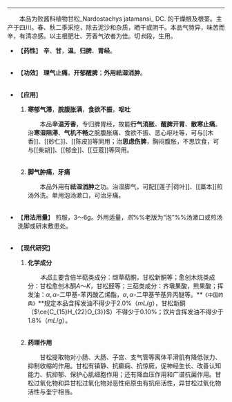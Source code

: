 ---
&emsp;&emsp;本品为败酱科植物甘松_Nardostachys jatamansi_ DC. 的干燥根及根茎。主产于四川。春、秋二季采挖，除去泥沙和杂质，晒干或阴干。本品气特异，味苦而辛，有清凉感。以主根肥壮、芳香气浓者为佳。切<dfn>长</dfn>段，生用。

- 【**药性**】
	**辛**、**甘**，**温**。**归脾**、**胃经**。<br></br>

- 【**功效**】
	**理气止痛**，**开郁醒脾**；**外用祛湿消肿**。<br></br>

- 【**应用**】
	1. **寒郁气滞**，**脘腹胀满**，**食欲不振**，**呕吐**
		
		&emsp;&emsp;本品**辛温芳香**，专归脾胃经，故能**行气消胀**<dfn>、</dfn>**醒脾开胃**<dfn>、</dfn>**散寒止痛**。治**寒湿阻滞**、**气机不畅**之脘腹胀痛<dfn>、</dfn>食欲不振、恶心呕吐等，可与[[木香]]、[[砂仁]]、[[陈皮]]等同用；治**思虑伤脾**，胸闷腹胀，不思饮食，可与[[柴胡]]、[[郁金]]、[[豆蔻]]等同用。<br></br>
	
	2. **脚气肿痛**，**牙痛**
		
		&emsp;&emsp;本品外用有**祛湿消肿**之功。治湿脚气，可配[[莲子|荷叶]]、[[藁本]]煎汤外洗。单用泡汤漱口，可治牙痛。<br></br>

- 【**用法用量**】
	煎服，3～6g。外用适量，<dfn>煎</dfn>%%老版为“泡”%%汤漱口或煎汤洗脚或研末敷患处。<br></br>

- 【**现代研究**】
	1. **化学成分**
		
		&emsp;&emsp;<dfn>本品</dfn>主要含倍半萜类成分：缬草萜酮，甘松新酮等；愈创木烷类成分：甘松愈创木酮$A$～$K$，甘松醛等；三萜类成分：齐墩果酸，熊果酸；挥发油：$α,α$-二甲基-苯丙酸乙烯酯，$α,α$-二甲基苄基异丙醚等。**`《中国药典》`**规定本品含挥发油不得少于2.0%（$mL/g$），甘松新酮（$\ce{C_{15}H_{22}O_{3}}$）不得少于0.10%；饮片含挥发油不得少于1.8%（$mL/g$）。<br></br>
	
	2. **药理作用**
		
		&emsp;&emsp;甘松提取物对小肠、大肠、子宫、支气管等离体平滑肌有降低张力、抑制收缩的作用。甘松有镇静、抗癫痫、抗惊厥，促神经生长、改善认知能力、抗抑郁、保护心肌细胞作用；还有降血压作用和广谱抗菌作用。甘松过氧化物和异甘松过氧化物对恶性疟原虫有抗疟活性，异甘松过氧化物活性与奎宁相当。